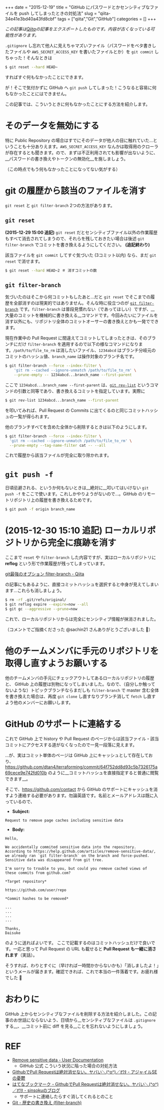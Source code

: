 +++ 
date = "2015-12-19"
title = "GitHub にパスワードとかセンシティブなファイルを push してしまったときの対処法"
slug = "qiita-34e41e3bd40a43fd8cbf" 
tags = ["qiita","Git","GitHub"]
categories = []
+++

*この記事は[Qiita](https://qiita.com/dtan4/items/34e41e3bd40a43fd8cbf)の記事をエクスポートしたものです。内容が古くなっている可能性があります。*

`.gitignore` し忘れて他人に見えちゃマズいファイル（パスワードをベタ書きしたファイルや `AWS_SECRET_ACCESS_KEY` を書いたファイルとか）を `git commit` しちゃった！そんなときは 

```bash
$ git reset --hard HEAD~
```

すればすぐ何もなかったことにできます。

が！そこで気付かずに GitHub へ `git push` してしまった！こうなると容易に何もなかったことにはできません。

この記事では、こういうときに何もなかったことにする方法を紹介します。

# そのデータを無効にする
特に Public Repository の場合はすでにそのデータが他人の目に触れていた…ということも十分ありえます。`AWS_SECRET_ACCESS_KEY` なんかは取得用のクローラが存在するとも聞きます。ので、まずは不正利用されても影響が出ないように、__パスワードの書き換えやトークンの無効化__を施しましょう。

（この時点でもう何もなかったことになってない気がする）

# git の履歴から該当のファイルを消す
`git reset` と `git filter-branch` 2つの方法があります。

## `git reset`

__(2015-12-29 15:00 追記)__
`git reset` だとセンシティブファイル以外の作業履歴もすべて消去されてしまうので、それらを残しておきたい場合は後述 `git filter-branch` でコミットを書き換えるようにしてください。
__(追記終わり)__

該当ファイルを `git commit` してすぐ気づいた (3コミット以内) なら、まだ `git reset` で消せます。

```bash
$ git reset --hard HEAD~2 ＃ 消すコミットの数
```

## `git filter-branch`
気づいたのはそこから何コミットもしたあと…だと `git reset` でそこまでの履歴を全部消すのは現実的ではありません。そんな時に役立つのが [`git filter-branch`](https://git-scm.com/docs/git-filter-branch) です。`filter-branch` は普段見慣れない（であってほしい）ですが、__大量のコミットを機械的に書き換える__コマンドです。今回みたいにファイルを消す以外にも、リポジトリ全体のコミットオーサーの書き換えとかも一発でできます。

現在作業中の Pull Request に間違えてコミットしてしまったときは、そのブランチにだけ `filter-branch` を適用するので以下の様なコマンドになります。`/path/to/file_to_rm` は消したいファイル、`1234abcd` はブランチ分岐元のコミットのハッシュ値、`branch_name` は操作対象のブランチ名です。

```bash
$ git filter-branch --force --index-filter \
    'git rm --cached --ignore-unmatch /path/to/file_to_rm' \
    --prune-empty -- 1234abcd...branch_name --first-parent
```

ここで `1234abcd...branch_name --first-parent` は、[`git rev-list`](https://git-scm.com/docs/git-rev-list) というコマンドの引数と同等であり、書き換えるコミットを指定しています。実際に 

```bash
$ git rev-list 1234abcd...branch_name --first-parent
```

を叩いてみれば、Pull Request の Commits に出てくるのと同じコミットハッシュの一覧が得られます。

他のブランチすべてを含めた全体から削除するときは以下のようにします。

```bash
$ git filter-branch --force --index-filter \
  'git rm --cached --ignore-unmatch /path/to/file_to_rm' \
  --prune-empty --tag-name-filter cat -- --all
```

これで履歴から該当ファイルが完全に取り除かれます。

# `git push -f`
日頃忌避される、というか何もないときは__絶対に__叩いてはいけない `git push -f` をここで使います。これしかやりようがないので…。GitHub のリモートリポジトリ上の履歴を書き換えるためです。

```bash
$ git push -f origin branch_name
```

# (2015-12-30 15:10 追記) ローカルリポジトリから完全に痕跡を消す
ここまで `reset` や `filter-branch` した内容ですが、実はローカルリポジトリに __reflog__ という形で作業履歴が残ってしまっています。

[git最強のオプション filter-branch - Qiita](http://qiita.com/Spring_MT/items/f60c391b5dbf569a1d12)

の記事にもあるように、直接コミットハッシュを選択すると中身が見えてしまいます…これらも消しましょう。

```bash
$ rm -rf .git/refs/original/
$ git reflog expire --expire=now --all
$ git gc --aggressive --prune=now
```

これで、ローカルリポジトリからは完全にセンシティブ情報が抹消されました。

（コメントでご指摘くださった @sachin21 さんありがとうございました :bow:）

# 他のチームメンバに手元のリポジトリを取得し直すようお願いする
他のチームメンバの手元にチェックアウトしてあるローカルリポジトリの履歴と、 GitHub 上の履歴は別物になってしまいました。なので、（自分しか触ってないような）トピックブランチならまだしも `filter-branch` で master 含む全体を書き換えた場合は、再度 `git clone` し直すなりブランチ消して `fetch` し直すよう他のメンバーにお願いします。

# GitHub のサポートに連絡する
これで GitHub 上で history や Pull Request のページからは該当ファイル・該当コミットにアクセスする道がなくなったので一見一段落に見えます。

…が、実はコミット単体のページは GitHub 上にキャッシュとして存在しており、https://github.com/dtan4/terraforming/commit/64f752dd8d93c5b7326175a69cece9e742fd010b のように__コミットハッシュを直接指定すると普通に閲覧できます__。

そこで、https://github.com/contact から GitHub のサポートにキャッシュを消すよう連絡する必要があります。勿論英語です。名前とメールアドレスは既に入っているので、

- __Subject:__ 

```
Request to remove page caches including sensitive data
```

- __Body:__

```
Hello,

We accidentally commited sensitive data into the repository.
According to https://help.github.com/articles/remove-sensitive-data/, we already ran `git filter-branch` on the branch and force-pushed.
Sensitive data was disappeared from git tree.

I'm sorry to trouble to you, but could you remove cached views of these commits from github.com?

*Target repository*

https://github.com/user/repo

*Commit hashes to be removed*

...
...
...
...

Thanks,
Daisuke
```

のように送ればよいです。
ここで記載するのはコミットハッシュだけで良いです。一応と思って Pull Request の URL も載せると __Pull Request も一緒に消されます__（実話）。

そうすれば、わりとすぐに（早ければ一時間かからないかも）「消しましたよ！」というメールが届きます。確認できれば、これで本当の一件落着です。お疲れ様でした :tada: 

# おわりに
GitHub 上からセンシティブなファイルを削除する方法を紹介しました。この記事のお世話にならないよう、日頃から__センシティブなファイルは `.gitignore` する__、__コミット前に diff を見る__ことを忘れないようにしましょう。

# REF
- [Remove sensitive data - User Documentation](https://help.github.com/articles/remove-sensitive-data/)
    - GitHub 公式 こういう状況に陥った場合の対処方法
- [GithubでPull Requestは絶対消せない。ヤバい＼(^o^)／ｵﾜﾀ - アジャイルSEの憂鬱](http://sinsoku.hatenablog.com/entry/2013/10/16/013106)
- [はてなブックマーク - GithubでPull Requestは絶対消せない。ヤバい＼(^o^)／ｵﾜﾀ - sinsokuのブログ](http://b.hatena.ne.jp/entry/sinsoku.hatenablog.com/entry/2013/10/16/013106)
    - サポートに連絡したらすぐ消してくれるとのこと
- [Git - 歴史の書き換え (filter-branch)](https://git-scm.com/book/ja/v1/Git-%E3%81%AE%E3%81%95%E3%81%BE%E3%81%96%E3%81%BE%E3%81%AA%E3%83%84%E3%83%BC%E3%83%AB-%E6%AD%B4%E5%8F%B2%E3%81%AE%E6%9B%B8%E3%81%8D%E6%8F%9B%E3%81%88#最強のオプション:-filter-branch)
